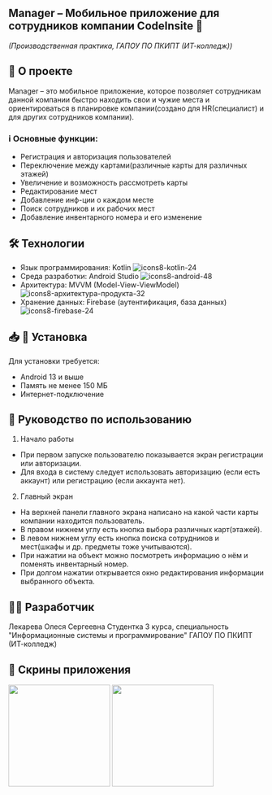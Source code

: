 ## Manager – Мобильное приложение для сотрудников компании CodeInsite 📱
*(Производственная практика, ГАПОУ ПО ПКИПТ (ИТ-колледж))*

## 📌 О проекте
Manager – это мобильное приложение, которое позволяет сотрудникам данной компании быстро находить свои и чужие места и ориентироваться в планировке компании(создано для HR(специалист) и для других сотрудников компании).

### ℹ️ Основные функции:
- Регистрация и авторизация пользователей
- Переключение между картами(различные карты для различных этажей)
- Увеличение и возможность рассмотреть карты
- Редактирование мест
- Добавление инф-ции о каждом месте
- Поиск сотрудников и их рабочих мест
- Добавление инвентарного номера и его изменение

## 🛠 Технологии
- Язык программирования: Kotlin ![icons8-kotlin-24](https://github.com/user-attachments/assets/dd22db24-423b-4bcd-ac42-55ab4442bf34)
- Среда разработки: Android Studio ![icons8-android-48](https://github.com/user-attachments/assets/3ed31c38-27b7-4a0f-a5a9-d355f250014a)
- Архитектура: MVVM (Model-View-ViewModel) ![icons8-архитектура-продукта-32](https://github.com/user-attachments/assets/a199d00b-f379-4408-8f30-b051c20f44fa)
- Хранение данных: Firebase (аутентификация, база данных) ![icons8-firebase-24](https://github.com/user-attachments/assets/eb1eae08-2d26-4d26-a36d-55d70b4914fc)

## 📥 📲 Установка
Для установки требуется:
- Android 13 и выше
- Память не менее 150 МБ
- Интернет-подключение

## 📄 Руководство по использованию
1. Начало работы
- При первом запуске пользователю показывается экран регистрации или авторизации.
- Для входа в систему следует использовать авторизацию (если есть аккаунт) или регистрацию (если аккаунта нет).

2. Главный экран
- На верхней панели главного экрана написано на какой части карты компании находится пользователь.
- В правом нижнем углу есть кнопка выбора различных карт(этажей).
- В левом нижнем углу есть кнопка поиска сотрудников и мест(шкафы и др. предметы тоже учитываются).
- При нажатии на объект можно посмотреть информацию о нём и поменять инвентарный номер.
- При долгом нажатии открывается окно редактирования информации выбранного объекта.


## 👩‍💻 Разработчик
Лекарева Олеся Сергеевна
Студентка 3 курса, специальность "Информационные системы и программирование"
ГАПОУ ПО ПКИПТ (ИТ-колледж)

## 📲 Скрины приложения
<img src="![photo_2025-08-26_20-19-50](https://github.com/user-attachments/assets/bd85f432-d431-437b-af20-918624b74c00)" width="200"> <img src="![photo_2025-08-26_20-19-52](https://github.com/user-attachments/assets/b4a5f487-5b9b-4ef1-b764-a711cbce96d9)
" width="200">

